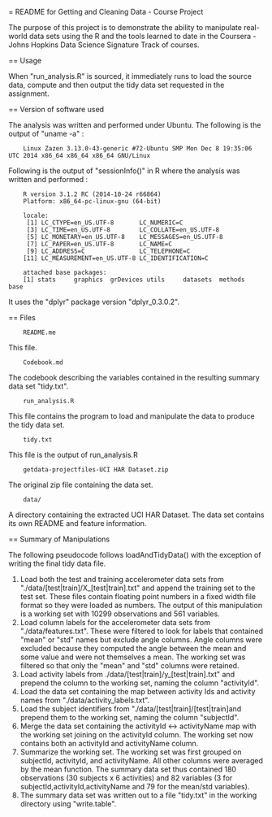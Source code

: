 = README for Getting and Cleaning Data - Course Project

The purpose of this project is to demonstrate the ability to manipulate real-world data sets using the R and the tools learned to date in the Coursera - Johns Hopkins Data Science Signature Track of courses.


== Usage

When "run_analysis.R" is sourced, it immediately runs to load the source data, compute and then output the tidy data set requested in the assignment.

== Version of software used

The analysis was written and performed under Ubuntu. The following is the output of "uname -a" :

		Linux Zazen 3.13.0-43-generic #72-Ubuntu SMP Mon Dec 8 19:35:06 UTC 2014 x86_64 x86_64 x86_64 GNU/Linux

Following is the output of "sessionInfo()" in R where the analysis was written and performed :

		R version 3.1.2 RC (2014-10-24 r66864)
		Platform: x86_64-pc-linux-gnu (64-bit)

		locale:
		 [1] LC_CTYPE=en_US.UTF-8       LC_NUMERIC=C              
		 [3] LC_TIME=en_US.UTF-8        LC_COLLATE=en_US.UTF-8    
		 [5] LC_MONETARY=en_US.UTF-8    LC_MESSAGES=en_US.UTF-8   
		 [7] LC_PAPER=en_US.UTF-8       LC_NAME=C                 
		 [9] LC_ADDRESS=C               LC_TELEPHONE=C            
		[11] LC_MEASUREMENT=en_US.UTF-8 LC_IDENTIFICATION=C       

		attached base packages:
		[1] stats     graphics  grDevices utils     datasets  methods   base     

It uses the "dplyr" package version "dplyr_0.3.0.2". 

== Files

		README.me

This file.

		Codebook.md

The codebook describing the variables contained in the resulting summary data set "tidy.txt".

		run_analysis.R

This file contains the program to load and manipulate the data to produce the tidy data set.

		tidy.txt

This file is the output of run_analysis.R


		getdata-projectfiles-UCI HAR Dataset.zip

The original zip file containing the data set.

		data/

A directory containing the extracted UCI HAR Dataset. The data set contains its own README and feature information.

== Summary of Manipulations

The following pseudocode follows loadAndTidyData() with the exception of writing the final tidy data file.

1. Load both the test and training accelerometer data sets from "./data/[test|train]/X_[test|train].txt" and append the training set to the test set. These files contain floating point numbers in a fixed width file format so they were loaded as numbers. The output of this manipulation is a working set with 10299 observations and 561 variables.
2. Load column labels for the accelerometer data sets from "./data/features.txt". These were filtered to look for labels that contained "mean" or "std" names but exclude angle columns. Angle columns were excluded because they computed the angle between the mean and some value and were not themselves a mean. The working set was filtered so that only the "mean" and "std" columns were retained.
3. Load activity labels from ./data/[test|train]/y_[test|train].txt" and prepend the column to the working set, naming the column "activityId".
4. Load the data set containing the map between activity Ids and activity names from "./data/activity_labels.txt".
5. Load the subject identifiers from "./data/[test|train]/[test|train]and prepend them to the working set, naming the column "subjectId".
6. Merge the data set containing the activityId <-> activityName map with the working set joining on the activityId column. The working set now contains both an activityId and activityName column.
7. Summarize the working set. The working set was first grouped on subjectId, activityId, and activityName. All other columns were averaged by the mean function. The summary data set thus contained 180 observations (30 subjects x 6 activities) and 82 variables (3 for subjectId,activityId,activityName and 79 for the mean/std variables).
8. The summary data set was written out to a file "tidy.txt" in the working directory using "write.table".
